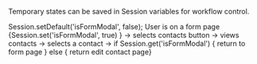 Temporary states can be saved in Session variables for workflow control.

Session.setDefault('isFormModal', false);
User is on a form page {Session.set('isFormModal', true) } -> selects contacts button -> views contacts -> selects a contact -> 
   if Session.get('isFormModal') 
      { return to form page } 
      else
      { return edit contact page}
        
